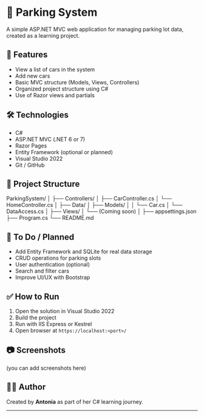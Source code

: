 # 🚗 Parking System

A simple ASP.NET MVC web application for managing parking lot data, created as a learning project.

## 📌 Features

- View a list of cars in the system
- Add new cars
- Basic MVC structure (Models, Views, Controllers)
- Organized project structure using C#
- Use of Razor views and partials

## 🛠 Technologies

- C#
- ASP.NET MVC (.NET 6 or 7)
- Razor Pages
- Entity Framework (optional or planned)
- Visual Studio 2022
- Git / GitHub

## 📁 Project Structure

ParkingSystem/
│
├── Controllers/
│ ├── CarController.cs
│ └── HomeController.cs
│
├── Data/
│ ├── Models/
│ │ └── Car.cs
│ └── DataAccess.cs
│
├── Views/
│ └── (Coming soon)
│
├── appsettings.json
├── Program.cs
└── README.md

## 🚧 To Do / Planned

- Add Entity Framework and SQLite for real data storage
- CRUD operations for parking slots
- User authentication (optional)
- Search and filter cars
- Improve UI/UX with Bootstrap

## ✅ How to Run

1. Open the solution in Visual Studio 2022
2. Build the project
3. Run with IIS Express or Kestrel
4. Open browser at `https://localhost:<port>/`

## 📷 Screenshots

(you can add screenshots here)

## 🙋‍♀️ Author

Created by **Antonia** as part of her C# learning journey.

---

